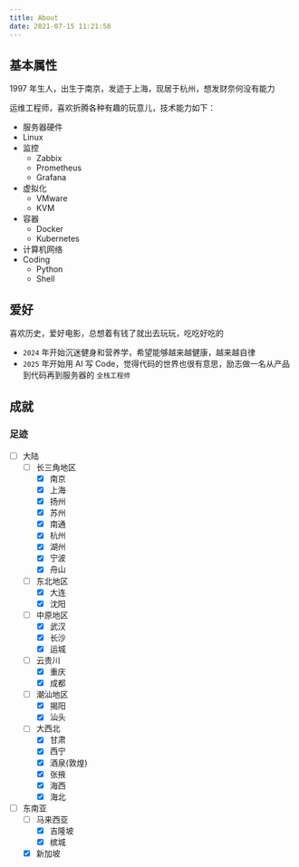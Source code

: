 ```yaml
---
title: About
date: 2021-07-15 11:21:58
---
```

## 基本属性

1997 年生人，出生于南京，发迹于上海，现居于杭州，想发财奈何没有能力

运维工程师，喜欢折腾各种有趣的玩意儿，技术能力如下：

- 服务器硬件
- Linux
- 监控
  - Zabbix
  - Prometheus
  - Grafana
- 虚拟化
  - VMware
  - KVM
- 容器
  - Docker
  - Kubernetes
- 计算机网络
- Coding
  - Python
  - Shell

## 爱好

喜欢历史，爱好电影，总想着有钱了就出去玩玩，吃吃好吃的

- `2024` 年开始沉迷健身和营养学，希望能够越来越健康，越来越自律
- `2025` 年开始用 AI 写 Code，觉得代码的世界也很有意思，励志做一名从产品到代码再到服务器的 `全栈工程师`

## 成就

### 足迹

- [ ] 大陆
  - [ ] 长三角地区
    - [x] 南京
    - [x] 上海
    - [x] 扬州
    - [x] 苏州
    - [x] 南通
    - [x] 杭州
    - [x] 湖州
    - [x] 宁波
    - [x] 舟山
  - [ ] 东北地区
    - [x] 大连
    - [x] 沈阳
  - [ ] 中原地区
    - [x] 武汉
    - [x] 长沙
    - [x] 运城
  - [ ] 云贵川
    - [x] 重庆
    - [x] 成都
  - [ ] 潮汕地区
    - [x] 揭阳
    - [x] 汕头
  - [ ] 大西北
    - [x] 甘肃
    - [x] 西宁
    - [x] 酒泉(敦煌)
    - [x] 张掖
    - [x] 海西
    - [x] 海北

- [ ] 东南亚
  - [ ] 马来西亚
    - [x] 吉隆坡
    - [x] 槟城
  - [x] 新加坡
